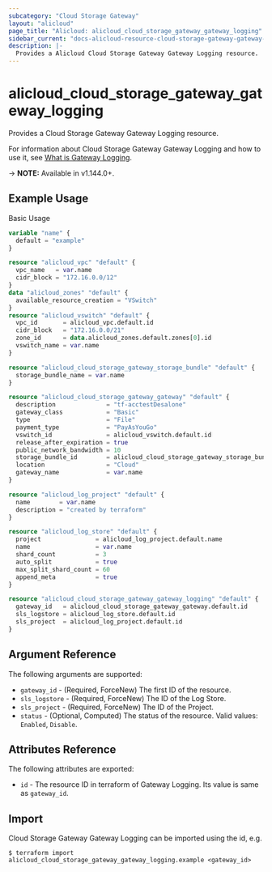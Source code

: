 ```yaml
---
subcategory: "Cloud Storage Gateway"
layout: "alicloud"
page_title: "Alicloud: alicloud_cloud_storage_gateway_gateway_logging"
sidebar_current: "docs-alicloud-resource-cloud-storage-gateway-gateway-logging"
description: |-
  Provides a Alicloud Cloud Storage Gateway Gateway Logging resource.
---
```


# alicloud\_cloud\_storage\_gateway\_gateway\_logging

Provides a Cloud Storage Gateway Gateway Logging resource.

For information about Cloud Storage Gateway Gateway Logging and how to use it, see [What is Gateway Logging](https://www.alibabacloud.com/help/en/doc-detail/108299.htm).

-> **NOTE:** Available in v1.144.0+.

## Example Usage

Basic Usage

```terraform
variable "name" {
  default = "example"
}

resource "alicloud_vpc" "default" {
  vpc_name   = var.name
  cidr_block = "172.16.0.0/12"
}
data "alicloud_zones" "default" {
  available_resource_creation = "VSwitch"
}
resource "alicloud_vswitch" "default" {
  vpc_id       = alicloud_vpc.default.id
  cidr_block   = "172.16.0.0/21"
  zone_id      = data.alicloud_zones.default.zones[0].id
  vswitch_name = var.name
}

resource "alicloud_cloud_storage_gateway_storage_bundle" "default" {
  storage_bundle_name = var.name
}

resource "alicloud_cloud_storage_gateway_gateway" "default" {
  description              = "tf-acctestDesalone"
  gateway_class            = "Basic"
  type                     = "File"
  payment_type             = "PayAsYouGo"
  vswitch_id               = alicloud_vswitch.default.id
  release_after_expiration = true
  public_network_bandwidth = 10
  storage_bundle_id        = alicloud_cloud_storage_gateway_storage_bundle.default.id
  location                 = "Cloud"
  gateway_name             = var.name
}

resource "alicloud_log_project" "default" {
  name        = var.name
  description = "created by terraform"
}

resource "alicloud_log_store" "default" {
  project               = alicloud_log_project.default.name
  name                  = var.name
  shard_count           = 3
  auto_split            = true
  max_split_shard_count = 60
  append_meta           = true
}

resource "alicloud_cloud_storage_gateway_gateway_logging" "default" {
  gateway_id   = alicloud_cloud_storage_gateway_gateway.default.id
  sls_logstore = alicloud_log_store.default.id
  sls_project  = alicloud_log_project.default.id
}
```

## Argument Reference

The following arguments are supported:

* `gateway_id` - (Required, ForceNew) The first ID of the resource.
* `sls_logstore` - (Required, ForceNew) The ID of the Log Store.
* `sls_project` - (Required, ForceNew) The ID of the Project.
* `status` - (Optional, Computed) The status of the resource. Valid values: `Enabled`, `Disable`.

## Attributes Reference

The following attributes are exported:

* `id` - The resource ID in terraform of Gateway Logging. Its value is same as `gateway_id`.

## Import

Cloud Storage Gateway Gateway Logging can be imported using the id, e.g.

```
$ terraform import alicloud_cloud_storage_gateway_gateway_logging.example <gateway_id>
```